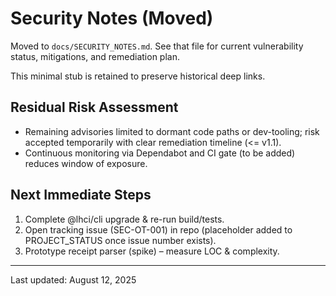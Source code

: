 # Security Notes (Moved)

Moved to `docs/SECURITY_NOTES.md`. See that file for current vulnerability status, mitigations, and remediation plan.

This minimal stub is retained to preserve historical deep links.

## Residual Risk Assessment

- Remaining advisories limited to dormant code paths or dev-tooling; risk accepted temporarily with clear remediation timeline (<= v1.1).
- Continuous monitoring via Dependabot and CI gate (to be added) reduces window of exposure.

## Next Immediate Steps

1. Complete @lhci/cli upgrade & re-run build/tests.
2. Open tracking issue (SEC-OT-001) in repo (placeholder added to PROJECT_STATUS once issue number exists).
3. Prototype receipt parser (spike) – measure LOC & complexity.

---
Last updated: August 12, 2025

